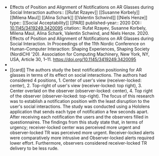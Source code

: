 - Effects of Position and Alignment of Notifications on AR Glasses during Social Interaction
  authors::  [[Rufat Rzayev]] [[Susanne Korbely]] [[Milena Maul]] [[Alina Schark]] [[Valentin Schwind]] [[Niels Henze]]
  type:: [[Social Acceptability]] [[PAR]] 
  published-year:: 2020
  DOI:: [10.1145/3419249.3420095](https://doi.org/10.1145/3419249.3420095) 
  citation:: Rufat Rzayev, Susanne Korbely, Milena Maul, Alina Schark, Valentin Schwind, and Niels Henze. 2020. Effects of Position and Alignment of Notifications on AR Glasses during Social Interaction. In Proceedings of the 11th Nordic Conference on Human-Computer Interaction: Shaping Experiences, Shaping Society (NordiCHI '20). Association for Computing Machinery, New York, NY, USA, Article 30, 1–11. https://doi.org/10.1145/3419249.3420095
-
- [[card]] The authors study the best notification positioning for AR glasses in terms of its effect on social interactions. The authors had considered 4 positions, 1. Center of user's view (receiver-locked: center), 2. Top-right of user's view (receiver-locked: top right), 3. Center overlaid on the observer (observer-locked: center), 4. Top right of the observer (observer-locked: top-right). The focus of this research was to establish a notification position with the least disruption to the user's social interactions. The study was conducted using a Hololens application that sends each type of notification a few seconds apart. After receiving each notification the users and the observers filled in questionnaires. The findings from this study state that, in terms of urgency; receiver-locked center was perceived more urgent and observer-locked TR was perceived more urgent. Receiver-locked alerts were comparatively more intrusive and Observer-locked alerts required lower effort. Furthermore, observers considered receiver-locked TR delivery to be less rude.